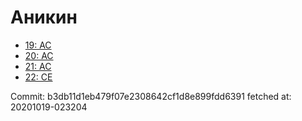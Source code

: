 # Аникин
- [19: AC](19.md)
- [20: AC](20.md)
- [21: AC](21.md)
- [22: CE](22.md)

Commit: b3db11d1eb479f07e2308642cf1d8e899fdd6391
 fetched at: 20201019-023204
